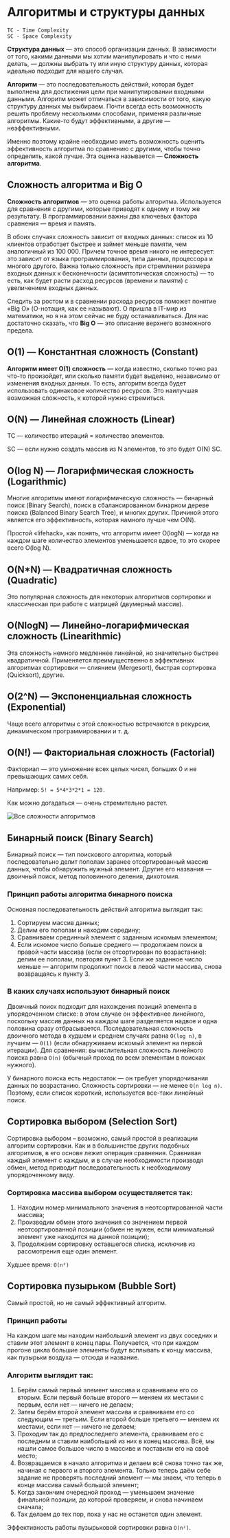 # Алгоритмы и структуры данных

```
TC - Time Complexity
SC - Space Complexity
```

**Структура данных** — это способ организации данных. В зависимости от того, какими данными мы хотим манипулировать и что с ними делать, — должны выбрать ту или иную структуру данных, которая идеально подходит для нашего случая.

**Алгоритм** — это последовательность действий, которая будет выполнена для достижения цели при манипулировании входными данными. Алгоритм может отличаться в зависимости от того, какую структуру данных мы выбираем. Почти всегда есть возможность решить проблему несколькими способами, применяя различные алгоритмы. Какие-то будут эффективными, а другие — неэффективными.

Именно поэтому крайне необходимо иметь возможность оценить эффективность алгоритма по сравнению с другими, чтобы точно определить, какой лучше. Эта оценка называется — **Сложность алгоритма**.

## Сложность алгоритма и Big O

**Сложность алгоритмов** — это оценка работы алгоритма. Используется для сравнения с другими, которые приводят к одному и тому же результату. В программировании важны два ключевых фактора сравнения — время и память.

В обоих случаях сложность зависит от входных данных: список из 10 клиентов отработает быстрее и займет меньше памяти, чем аналогичный из 100 000. Причем точное время никого не интересует: это зависит от языка программирования, типа данных, процессора и многого другого. Важна только сложность при стремлении размера входных данных к бесконечности (асимптотическая сложность) — то есть, как будет расти расход ресурсов (времени и памяти) с увеличением входных данных.

Следить за ростом и в сравнении расхода ресурсов поможет понятие «Big O» (О-нотация, как ее называют). О пришла в IT-мир из математики, но я на этом сейчас не буду останавливаться. Для нас достаточно сказать, что **Big O** — это описание верхнего возможного предела.

## О(1) — Константная сложность (Constant)

**Алгоритм имеет О(1) сложность** — когда известно, сколько точно раз что-то произойдет, или сколько памяти будет выделено, независимо от изменения входных данных. То есть, алгоритм всегда будет использовать одинаковое количество ресурсов. Это наилучшая возможная сложность, к которой нужно стремиться.

## О(N) — Линейная сложность (Linear)

TC — количество итераций = количество элементов.

SC — если нужно создать массив из N элементов, то это будет O(N) SC.

## О(log N) — Логарифмическая сложность (Logarithmic)

Многие алгоритмы имеют логарифмическую сложность — бинарный поиск (Binary Search), поиск в сбалансированном бинарном дереве поиска (Balanced Binary Search Tree), и многих других. Причиной этого является его эффективность, которая намного лучше чем О(N).

Простой «lifehack», как понять, что алгоритм имеет O(logN) — когда на каждом шаге количество элементов уменьшается вдвое, то это скорее всего O(log N).

## О(N\*N) — Квадратичная сложность (Quadratic)

Это популярная сложность для некоторых алгоритмов сортировки и классическая при работе с матрицей (двумерный массив).

## О(NlogN) — Линейно-логарифмическая сложность (Linearithmic)

Эта сложность немного медленнее линейной, но значительно быстрее квадратичной. Применяется преимущественно в эффективных алгоритмах сортировки — слиянием (Mergesort), быстрая сортировка (Quicksort), другие.

## O(2^N) — Экспоненциальная сложность (Exponential)

Чаще всего алгоритмы с этой сложностью встречаются в рекурсии, динамическом программировании и т. д.

## O(N!) — Факториальная сложность (Factorial)

Факториал — это умножение всех целых чисел, больших 0 и не превышающих самих себя.

Например: `5! = 5*4*3*2*1 = 120.`

Как можно догадаться — очень стремительно растет.

![Все сложности алгоритмов](./images/algo-complexity.png "Графическое представление сложности алгоритмов")

## Бинарный поиск (Binary Search)

Бинарный поиск — тип поискового алгоритма, который последовательно делит пополам заранее отсортированный массив данных, чтобы обнаружить нужный элемент. Другие его названия — двоичный поиск, метод половинного деления, дихотомия.

### **Принцип работы алгоритма бинарного поиска**

Основная последовательность действий алгоритма выглядит так:

1. Сортируем массив данных;
2. Делим его пополам и находим середину;
3. Сравниваем срединный элемент с заданным искомым элементом;
4. Если искомое число больше среднего — продолжаем поиск в правой части массива (если он отсортирован по возрастанию): делим ее пополам, повторяя пункт 3. Если же заданное число меньше — алгоритм продолжит поиск в левой части массива, снова возвращаясь к пункту 3.

### **В каких случаях используют бинарный поиск**

Двоичный поиск подходит для нахождения позиций элемента в упорядоченном списке: в этом случае он эффективнее линейного, поскольку массив данных на каждом шаге разделяется надвое и одна половина сразу отбрасывается. Последовательная сложность двоичного метода в худшем и среднем случаях равна `O(log n)`, в лучшем — `O(1)` (если обнаруживаем искомый элемент на первой итерации). Для сравнения: вычислительная сложность линейного поиска равна `O(n)` (обычный проход по всем элементам в поисках нужного).

У бинарного поиска есть недостаток — он требует упорядочивания данных по возрастанию. Сложность сортировки — не менее `O(n log n)`. Поэтому, если список короткий, используется все-таки линейный поиск.

## Сортировка выбором (Selection Sort)

Сортировка выбором – возможно, самый простой в реализации алгоритм сортировки. Как и в большинстве других подобных алгоритмов, в его основе лежит операция сравнения. Сравнивая каждый элемент с каждым, и в случае необходимости производя обмен, метод приводит последовательность к необходимому упорядоченному виду.

### **Сортировка массива выбором осуществляется так:**

1. Находим номер минимального значения в неотсортированной части массива;
2. Производим обмен этого значения со значением первой неотсортированной позиции (обмен не нужен, если минимальный элемент уже находится на данной позиции);
3. Продолжаем сортировку оставшегося списка, исключив из рассмотрения еще один элемент.

Худшее время: `O(n²)`

## Сортировка пузырьком (Bubble Sort)

Самый простой, но не самый эффективный алгоритм.

### **Принцип работы**

На каждом шаге мы находим наибольший элемент из двух соседних и ставим этот элемент в конец пары. Получается, что при каждом прогоне цикла большие элементы будут всплывать к концу массива, как пузырьки воздуха — отсюда и название.

### **Алгоритм выглядит так:**

1. Берём самый первый элемент массива и сравниваем его со вторым. Если первый больше второго — меняем их местами с первым, если нет — ничего не делаем;
2. Затем берём второй элемент массива и сравниваем его со следующим — третьим. Если второй больше третьего — меняем их местами, если нет — ничего не делаем;
3. Проходим так до предпоследнего элемента, сравниваем его с последним и ставим наибольший из них в конец массива. Всё, мы нашли самое большое число в массиве и поставили его на своё место;
4. Возвращаемся в начало алгоритма и делаем всё снова точно так же, начиная с первого и второго элемента. Только теперь даём себе задание не проверять последний элемент — мы знаем, что теперь в конце массива самый большой элемент;
5. Когда закончим очередной проход — уменьшаем значение финальной позиции, до которой проверяем, и снова начинаем сначала;
6. Так делаем до тех пор, пока у нас не останется один элемент.

Эффективность работы пузырьковой сортировки равна `O(n²)`.
